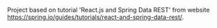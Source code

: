 <html>
<head>
<title>README
</title>
</head>

<body>



Project based on tutorial 'React.js and Spring Data REST' from website https://spring.io/guides/tutorials/react-and-spring-data-rest/. </body>
</html>
